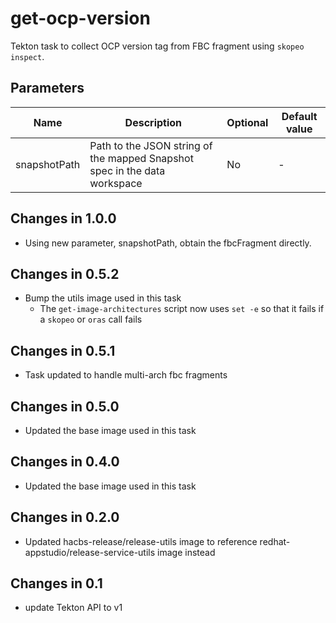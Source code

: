 # get-ocp-version

Tekton task to collect OCP version tag from FBC fragment using `skopeo inspect`.

## Parameters

| Name          | Description                                                                | Optional | Default value |
|---------------|----------------------------------------------------------------------------|----------|---------------|
| snapshotPath  | Path to the JSON string of the mapped Snapshot spec in the data workspace  | No       | -             | 

## Changes in 1.0.0
* Using new parameter, snapshotPath, obtain the fbcFragment directly.

## Changes in 0.5.2
* Bump the utils image used in this task
  * The `get-image-architectures` script now uses `set -e` so that it fails
    if a `skopeo` or `oras` call fails

## Changes in 0.5.1
* Task updated to handle multi-arch fbc fragments

## Changes in 0.5.0
* Updated the base image used in this task

## Changes in 0.4.0
* Updated the base image used in this task

## Changes in 0.2.0
* Updated hacbs-release/release-utils image to reference redhat-appstudio/release-service-utils image instead

## Changes in 0.1
* update Tekton API to v1
